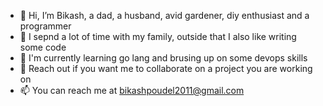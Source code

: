 - 👋 Hi, I’m Bikash, a dad, a husband, avid gardener, diy enthusiast and a programmer
- 👀 I sepnd a lot of time with my family, outside that I also like writing some code
- 🌱 I'm currently learning go lang and brusing up on some devops skills
- 💞️ Reach out if you want me to collaborate on a project you are working on
- 📫 You can reach me at bikashpoudel2011@gmail.com

<!---
bikashpoudel2011/bikashpoudel2011 is a ✨ special ✨ repository because its `README.md` (this file) appears on your GitHub profile.
You can click the Preview link to take a look at your changes.
--->
